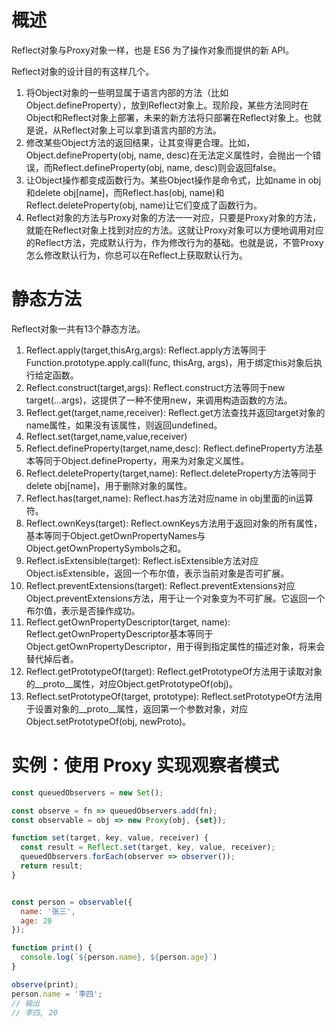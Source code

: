# 概述

Reflect对象与Proxy对象一样，也是 ES6 为了操作对象而提供的新 API。

Reflect对象的设计目的有这样几个。
1. 将Object对象的一些明显属于语言内部的方法（比如Object.defineProperty），放到Reflect对象上。现阶段，某些方法同时在Object和Reflect对象上部署，未来的新方法将只部署在Reflect对象上。也就是说，从Reflect对象上可以拿到语言内部的方法。
2. 修改某些Object方法的返回结果，让其变得更合理。比如，Object.defineProperty(obj, name, desc)在无法定义属性时，会抛出一个错误，而Reflect.defineProperty(obj, name, desc)则会返回false。
3. 让Object操作都变成函数行为。某些Object操作是命令式，比如name in obj和delete obj[name]，而Reflect.has(obj, name)和Reflect.deleteProperty(obj, name)让它们变成了函数行为。
4. Reflect对象的方法与Proxy对象的方法一一对应，只要是Proxy对象的方法，就能在Reflect对象上找到对应的方法。这就让Proxy对象可以方便地调用对应的Reflect方法，完成默认行为，作为修改行为的基础。也就是说，不管Proxy怎么修改默认行为，你总可以在Reflect上获取默认行为。

# 静态方法

Reflect对象一共有13个静态方法。
1. Reflect.apply(target,thisArg,args): Reflect.apply方法等同于Function.prototype.apply.call(func, thisArg, args)，用于绑定this对象后执行给定函数。
2. Reflect.construct(target,args): Reflect.construct方法等同于new target(...args)，这提供了一种不使用new，来调用构造函数的方法。
3. Reflect.get(target,name,receiver): Reflect.get方法查找并返回target对象的name属性，如果没有该属性，则返回undefined。
4. Reflect.set(target,name,value,receiver)
5. Reflect.defineProperty(target,name,desc): Reflect.defineProperty方法基本等同于Object.defineProperty，用来为对象定义属性。
6. Reflect.deleteProperty(target,name): Reflect.deleteProperty方法等同于delete obj[name]，用于删除对象的属性。
7. Reflect.has(target,name): Reflect.has方法对应name in obj里面的in运算符。
8. Reflect.ownKeys(target): Reflect.ownKeys方法用于返回对象的所有属性，基本等同于Object.getOwnPropertyNames与Object.getOwnPropertySymbols之和。
9. Reflect.isExtensible(target): Reflect.isExtensible方法对应Object.isExtensible，返回一个布尔值，表示当前对象是否可扩展。
10. Reflect.preventExtensions(target): Reflect.preventExtensions对应Object.preventExtensions方法，用于让一个对象变为不可扩展。它返回一个布尔值，表示是否操作成功。
11. Reflect.getOwnPropertyDescriptor(target, name): Reflect.getOwnPropertyDescriptor基本等同于Object.getOwnPropertyDescriptor，用于得到指定属性的描述对象，将来会替代掉后者。
12. Reflect.getPrototypeOf(target): Reflect.getPrototypeOf方法用于读取对象的__proto__属性，对应Object.getPrototypeOf(obj)。
13. Reflect.setPrototypeOf(target, prototype): Reflect.setPrototypeOf方法用于设置对象的__proto__属性，返回第一个参数对象，对应Object.setPrototypeOf(obj, newProto)。

# 实例：使用 Proxy 实现观察者模式

```javascript
const queuedObservers = new Set();

const observe = fn => queuedObservers.add(fn);
const observable = obj => new Proxy(obj, {set});

function set(target, key, value, receiver) {
  const result = Reflect.set(target, key, value, receiver);
  queuedObservers.forEach(observer => observer());
  return result;
}


const person = observable({
  name: '张三',
  age: 20
});

function print() {
  console.log(`${person.name}, ${person.age}`)
}

observe(print);
person.name = '李四';
// 输出
// 李四, 20
```
